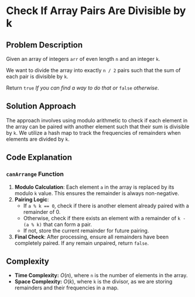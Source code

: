 # Check If Array Pairs Are Divisible by k

## Problem Description

Given an array of integers `arr` of even length `n` and an integer `k`.

We want to divide the array into exactly `n / 2` pairs such that the sum of each pair is divisible by `k`.

Return `true` *If you can find a way to do that or* `false` *otherwise*.

## Solution Approach

The approach involves using modulo arithmetic to check if each element in the array can be paired with another element such that their sum is divisible by `k`. We utilize a hash map to track the frequencies of remainders when elements are divided by `k`.

## Code Explanation

### `canArrange` Function

1. **Modulo Calculation**: Each element `a` in the array is replaced by its modulo `k` value. This ensures the remainder is always non-negative.
2. **Pairing Logic**:
    - If `a % k == 0`, check if there is another element already paired with a remainder of 0.
    - Otherwise, check if there exists an element with a remainder of `k - (a % k)` that can form a pair.
    - If not, store the current remainder for future pairing.
3. **Final Check**: After processing, ensure all remainders have been completely paired. If any remain unpaired, return `false`.

## Complexity

- **Time Complexity:** $O(n)$, where `n` is the number of elements in the array.
- **Space Complexity:** $O(k)$, where `k` is the divisor, as we are storing remainders and their frequencies in a map.
